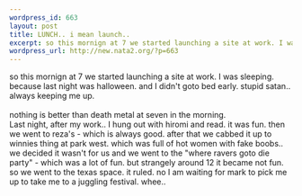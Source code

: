 ```yaml
--- 
wordpress_id: 663
layout: post
title: LUNCH.. i mean launch..
excerpt: so this mornign at 7 we started launching a site at work. I was sleeping. because last night was halloween. and I didn't goto bed early. stupid satan.. always keeping me up. nothing is better than death metal at seven in the morning.Last night, after my work.. I hung out with hiromi and read. it was fun. then we went to reza's - which is always good. after that we cabbed it up to...
wordpress_url: http://new.nata2.org/?p=663
---
```

so this mornign at 7 we started launching a site at work. I was sleeping. because last night was halloween. and I didn't goto bed early. stupid satan.. always keeping me up. <br/><br/>nothing is better than death metal at seven in the morning.<br/>Last night, after my work.. I hung out with hiromi and read. it was fun. then we went to reza's - which is always good. after that we cabbed it up to winnies thing at park west. which was full of hot women with fake boobs.. we decided it wasn't for us and we went to the "where ravers goto die party" - which was a lot of fun. but strangely around 12 it became not fun. so we went to the texas space. it ruled. no I am waiting for mark to pick me up to take me to a juggling festival. whee..
